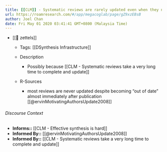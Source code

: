 ```yaml
---
title: [[CLM]] - Systematic reviews are rarely updated even when they need to be
url: https://roamresearch.com/#/app/megacoglab/page/gZ9xzEBsB
author: Joel Chan
date: Fri May 01 2020 03:41:41 GMT+0800 (Malaysia Time)
---
```


- [[🌲 zettels]]

    - Tags: [[DSynthesis Infrastructure]]

    - Description

        - Possibly because [[CLM - Systematic reviews take a very long time to complete and update]]

    - R-Sources

        - most reviews are never updated despite becoming “out of date” almost immediately after publication [[@ervinMotivatingAuthorsUpdate2008]]

###### Discourse Context

- **Informs::** [[CLM - Effective synthesis is hard]]
- **Informed By::** [[@ervinMotivatingAuthorsUpdate2008]]
- **Informed By::** [[CLM - Systematic reviews take a very long time to complete and update]]
